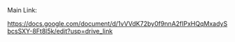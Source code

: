 Main Link:

https://docs.google.com/document/d/1vVVdK72by0f9nnA2fIPxHQqMxadySbcsSXY-8Ft8l5k/edit?usp=drive_link

